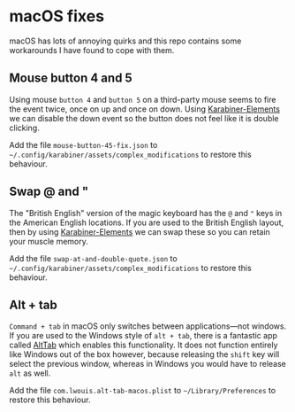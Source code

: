 # macOS fixes
macOS has lots of annoying quirks and this repo contains some workarounds I have found to cope with them.

## Mouse button 4 and 5 
Using mouse `button 4` and `button 5` on a third-party mouse seems to fire the event twice, once on up and once on down.
Using [Karabiner-Elements](https://karabiner-elements.pqrs.org/) we can disable the down event so the button does not feel like it is double clicking.

Add the file `mouse-button-45-fix.json` to `~/.config/karabiner/assets/complex_modifications` to restore this behaviour.

## Swap @ and "
The "British English" version of the magic keyboard has the `@` and `"` keys in the American English locations.
If you are used to the British English layout, then by using [Karabiner-Elements](https://karabiner-elements.pqrs.org/) we can swap these so you can retain your muscle memory.

Add the file `swap-at-and-double-quote.json` to `~/.config/karabiner/assets/complex_modifications` to restore this behaviour.

## Alt + tab
`Command + tab` in macOS only switches between applications—not windows.
If you are used to the Windows style of `alt + tab`, there is a fantastic app called [AltTab](https://alt-tab-macos.netlify.app/) which enables this functionality.
It does not function entirely like Windows out of the box however, because releasing the `shift` key will select the previous window, whereas in Windows you would have to release `alt` as well.

Add the file `com.lwouis.alt-tab-macos.plist` to `~/Library/Preferences` to restore this behaviour.
